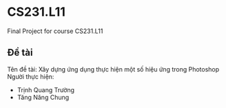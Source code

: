# CS231.L11
Final Project for course CS231.L11

## Đề tài 
Tên đề tài: Xây dựng ứng dụng thực hiện một số hiệu ứng trong Photoshop \
Người thực hiện:
* Trịnh Quang Trường
* Tăng Năng Chung

